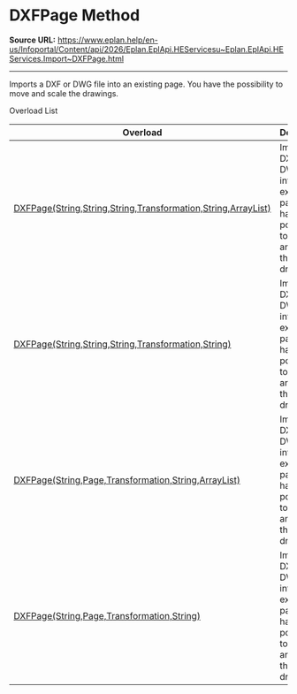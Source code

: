 # DXFPage Method

**Source URL:** https://www.eplan.help/en-us/Infoportal/Content/api/2026/Eplan.EplApi.HEServicesu~Eplan.EplApi.HEServices.Import~DXFPage.html

---

Imports a DXF or DWG file into an existing page. You have the possibility to move and scale the drawings.

Overload List

| Overload | Description |
| --- | --- |
| [DXFPage(String,String,String,Transformation,String,ArrayList)](Eplan.EplApi.HEServicesu~Eplan.EplApi.HEServices.Import~DXFPage(String,String,String,Transformation,String,ArrayList).html) | Imports a DXF or DWG file into an existing page. You have the possibility to move and scale the drawings. |
| [DXFPage(String,String,String,Transformation,String)](Eplan.EplApi.HEServicesu~Eplan.EplApi.HEServices.Import~DXFPage(String,String,String,Transformation,String).html) | Imports a DXF or DWG file into an existing page. You have the possibility to move and scale the drawings. |
| [DXFPage(String,Page,Transformation,String,ArrayList)](Eplan.EplApi.HEServicesu~Eplan.EplApi.HEServices.Import~DXFPage(String,Page,Transformation,String,ArrayList).html) | Imports a DXF or DWG file into an existing page. You have the possibility to move and scale the drawings. |
| [DXFPage(String,Page,Transformation,String)](Eplan.EplApi.HEServicesu~Eplan.EplApi.HEServices.Import~DXFPage(String,Page,Transformation,String).html) | Imports a DXF or DWG file into an existing page. You have the possibility to move and scale the drawings. |
